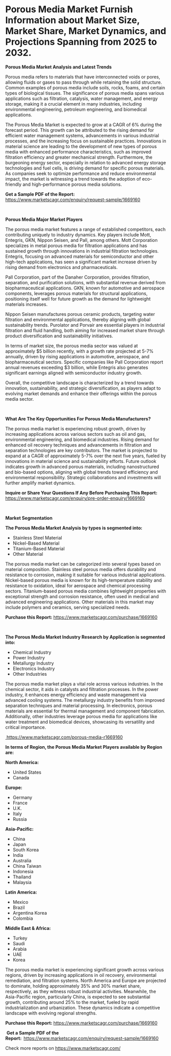 <p><h1>Porous Media Market Furnish Information about Market Size, Market Share, Market Dynamics, and Projections Spanning from 2025 to 2032.</h1></p><p><strong>Porous Media Market Analysis and Latest Trends</strong></p>
<p><p>Porous media refers to materials that have interconnected voids or pores, allowing fluids or gases to pass through while retaining the solid structure. Common examples of porous media include soils, rocks, foams, and certain types of biological tissues. The significance of porous media spans various applications such as filtration, catalysis, water management, and energy storage, making it a crucial element in many industries, including environmental engineering, petroleum engineering, and biomedical applications.</p><p>The Porous Media Market is expected to grow at a CAGR of 6% during the forecast period. This growth can be attributed to the rising demand for efficient water management systems, advancements in various industrial processes, and the increasing focus on sustainable practices. Innovations in material science are leading to the development of new types of porous media with enhanced performance characteristics, such as improved filtration efficiency and greater mechanical strength. Furthermore, the burgeoning energy sector, especially in relation to advanced energy storage technologies and fuel cells, is driving demand for specific porous materials. As companies seek to optimize performance and reduce environmental impact, the market is witnessing a trend towards the adoption of eco-friendly and high-performance porous media solutions.</p></p>
<p><strong>Get a Sample PDF of the Report:&nbsp;</strong> <a href="https://www.marketscagr.com/enquiry/request-sample/1669160?utm_campaign=2136&utm_medium=2&utm_source=Github&utm_content=ia&utm_term=08042025&utm_id=porous-media">https://www.marketscagr.com/enquiry/request-sample/1669160</a></p>
<p>&nbsp;</p>
<p><strong>Porous Media Major Market Players</strong></p>
<p><p>The porous media market features a range of established competitors, each contributing uniquely to industry dynamics. Key players include Mott, Entegris, GKN, Nippon Seisen, and Pall, among others. Mott Corporation specializes in metal porous media for filtration applications and has sustained growth through innovations in industrial filtration technologies. Entegris, focusing on advanced materials for semiconductor and other high-tech applications, has seen a significant market increase driven by rising demand from electronics and pharmaceuticals.</p><p>Pall Corporation, part of the Danaher Corporation, provides filtration, separation, and purification solutions, with substantial revenue derived from biopharmaceutical applications. GKN, known for automotive and aerospace components, leverages porous materials for structural applications, positioning itself well for future growth as the demand for lightweight materials increases.</p><p>Nippon Seisen manufactures porous ceramic products, targeting water filtration and environmental applications, thereby aligning with global sustainability trends. Purolator and Porvair are essential players in industrial filtration and fluid handling, both aiming for increased market share through product diversification and sustainability initiatives.</p><p>In terms of market size, the porous media sector was valued at approximately $5 billion recently, with a growth rate projected at 5-7% annually, driven by rising applications in automotive, aerospace, and biopharmaceutical sectors. Specific companies like Pall Corporation report annual revenues exceeding $3 billion, while Entegris also generates significant earnings aligned with semiconductor industry growth.</p><p>Overall, the competitive landscape is characterized by a trend towards innovation, sustainability, and strategic diversification, as players adapt to evolving market demands and enhance their offerings within the porous media sector.</p></p>
<p>&nbsp;</p>
<p><strong>What Are The Key Opportunities For Porous Media Manufacturers?</strong></p>
<p><p>The porous media market is experiencing robust growth, driven by increasing applications across various sectors such as oil and gas, environmental engineering, and biomedical industries. Rising demand for enhanced oil recovery techniques and advancements in filtration and separation technologies are key contributors. The market is projected to expand at a CAGR of approximately 5-7% over the next five years, fueled by innovations in material science and sustainability efforts. Future outlook indicates growth in advanced porous materials, including nanostructured and bio-based options, aligning with global trends toward efficiency and environmental responsibility. Strategic collaborations and investments will further amplify market dynamics.</p></p>
<p><strong>Inquire or Share Your Questions If Any Before Purchasing This Report:</strong> <a href="https://www.marketscagr.com/enquiry/pre-order-enquiry/1669160?utm_campaign=2136&utm_medium=2&utm_source=Github&utm_content=ia&utm_term=08042025&utm_id=porous-media">https://www.marketscagr.com/enquiry/pre-order-enquiry/1669160</a></p>
<p>&nbsp;</p>
<p><strong>Market Segmentation</strong></p>
<p><strong>The Porous Media Market Analysis by types is segmented into:</strong></p>
<p><ul><li>Stainless Steel Material</li><li>Nickel-Based Material</li><li>Titanium-Based Material</li><li>Other Material</li></ul></p>
<p><p>The porous media market can be categorized into several types based on material composition. Stainless steel porous media offers durability and resistance to corrosion, making it suitable for various industrial applications. Nickel-based porous media is known for its high-temperature stability and resistance to oxidation, ideal for aerospace and chemical processing sectors. Titanium-based porous media combines lightweight properties with exceptional strength and corrosion resistance, often used in medical and advanced engineering applications. Other materials in this market may include polymers and ceramics, serving specialized needs.</p></p>
<p><strong>Purchase this Report:&nbsp;</strong><a href="https://www.marketscagr.com/purchase/1669160?utm_campaign=2136&utm_medium=2&utm_source=Github&utm_content=ia&utm_term=08042025&utm_id=porous-media">https://www.marketscagr.com/purchase/1669160</a></p>
<p>&nbsp;</p>
<p><strong>The Porous Media Market Industry Research by Application is segmented into:</strong></p>
<p><ul><li>Chemical Industry</li><li>Power Industry</li><li>Metallurgy Industry</li><li>Electronics Industry</li><li>Other Industries</li></ul></p>
<p><p>The porous media market plays a vital role across various industries. In the chemical sector, it aids in catalysts and filtration processes. In the power industry, it enhances energy efficiency and waste management via advanced cooling systems. The metallurgy industry benefits from improved separation techniques and material processing. In electronics, porous materials are essential for thermal management and component fabrication. Additionally, other industries leverage porous media for applications like water treatment and biomedical devices, showcasing its versatility and critical importance.</p></p>
<p><a href="https://www.marketscagr.com/porous-media-r1669160?utm_campaign=2136&utm_medium=2&utm_source=Github&utm_content=ia&utm_term=08042025&utm_id=porous-media">&nbsp;https://www.marketscagr.com/porous-media-r1669160</a></p>
<p><strong>In terms of Region, the Porous Media Market Players available by Region are:</strong></p>
<p>
    <p> <strong> North America: </strong>
        <ul>
            <li>United States</li>
            <li>Canada</li>
        </ul>
        </p> 
    <p> <strong> Europe: </strong>
        <ul>
            <li>Germany</li>
            <li>France</li>
            <li>U.K.</li>
            <li>Italy</li>
            <li>Russia</li>
        </ul>
        </p> 
    <p> <strong> Asia-Pacific: </strong>
        <ul>
            <li>China</li>
            <li>Japan</li>
            <li>South Korea</li>
            <li>India</li>
            <li>Australia</li>
            <li>China Taiwan</li>
            <li>Indonesia</li>
            <li>Thailand</li>
            <li>Malaysia</li>
        </ul>
        </p> 
    <p> <strong> Latin America: </strong>
        <ul>
            <li>Mexico</li>
            <li>Brazil</li>
            <li>Argentina Korea</li>
            <li>Colombia</li>
        </ul>
        </p> 
    <p> <strong> Middle East & Africa: </strong>
        <ul>
            <li>Turkey</li>
            <li>Saudi</li>
            <li>Arabia</li>
            <li>UAE</li>
            <li>Korea</li>
        </ul>
    </p>
    </p>
<p><p>The porous media market is experiencing significant growth across various regions, driven by increasing applications in oil recovery, environmental remediation, and filtration systems. North America and Europe are projected to dominate, holding approximately 35% and 30% market share, respectively, as they witness robust industrial activities. Meanwhile, the Asia-Pacific region, particularly China, is expected to see substantial growth, contributing around 25% to the market, fueled by rapid industrialization and urbanization. These dynamics indicate a competitive landscape with evolving regional strengths.</p></p>
<p><strong>Purchase this Report: </strong><a href="https://www.marketscagr.com/purchase/1669160?utm_campaign=2136&utm_medium=2&utm_source=Github&utm_content=ia&utm_term=08042025&utm_id=porous-media">https://www.marketscagr.com/purchase/1669160</a></p>
<p>&nbsp;<strong>Get a Sample PDF of the Report:&nbsp;&nbsp;</strong><a href="https://www.marketscagr.com/enquiry/request-sample/1669160?utm_campaign=2136&utm_medium=2&utm_source=Github&utm_content=ia&utm_term=08042025&utm_id=porous-media">https://www.marketscagr.com/enquiry/request-sample/1669160</a></p>
<p><strong></strong></p>
<p>Check more reports on <a href="https://www.marketscagr.com/?utm_campaign=2136&utm_medium=2&utm_source=Github&utm_content=ia&utm_term=08042025&utm_id=porous-media">https://www.marketscagr.com/</a></p>